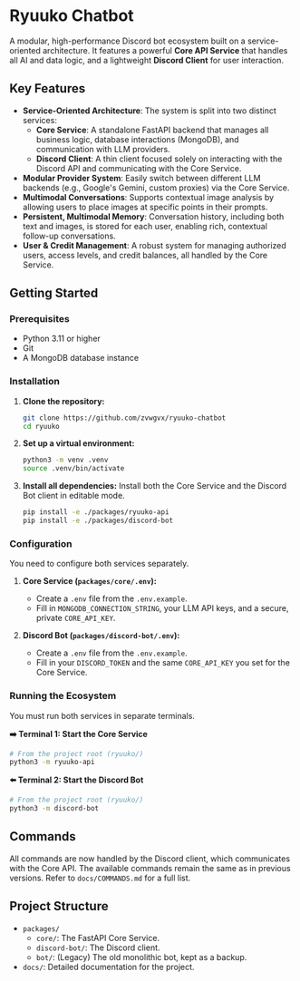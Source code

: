 # Ryuuko Chatbot

A modular, high-performance Discord bot ecosystem built on a service-oriented architecture. It features a powerful **Core API Service** that handles all AI and data logic, and a lightweight **Discord Client** for user interaction.

## Key Features

- **Service-Oriented Architecture**: The system is split into two distinct services:
  - **Core Service**: A standalone FastAPI backend that manages all business logic, database interactions (MongoDB), and communication with LLM providers.
  - **Discord Client**: A thin client focused solely on interacting with the Discord API and communicating with the Core Service.
- **Modular Provider System**: Easily switch between different LLM backends (e.g., Google's Gemini, custom proxies) via the Core Service.
- **Multimodal Conversations**: Supports contextual image analysis by allowing users to place images at specific points in their prompts.
- **Persistent, Multimodal Memory**: Conversation history, including both text and images, is stored for each user, enabling rich, contextual follow-up conversations.
- **User & Credit Management**: A robust system for managing authorized users, access levels, and credit balances, all handled by the Core Service.

## Getting Started

### Prerequisites

- Python 3.11 or higher
- Git
- A MongoDB database instance

### Installation

1.  **Clone the repository:**
    ```sh
    git clone https://github.com/zvwgvx/ryuuko-chatbot
    cd ryuuko
    ```

2.  **Set up a virtual environment:**
    ```sh
    python3 -m venv .venv
    source .venv/bin/activate
    ```

3.  **Install all dependencies:**
    Install both the Core Service and the Discord Bot client in editable mode.
    ```sh
    pip install -e ./packages/ryuuko-api
    pip install -e ./packages/discord-bot
    ```

### Configuration

You need to configure both services separately.

1.  **Core Service (`packages/core/.env`):**
    - Create a `.env` file from the `.env.example`.
    - Fill in `MONGODB_CONNECTION_STRING`, your LLM API keys, and a secure, private `CORE_API_KEY`.

2.  **Discord Bot (`packages/discord-bot/.env`):**
    - Create a `.env` file from the `.env.example`.
    - Fill in your `DISCORD_TOKEN` and the same `CORE_API_KEY` you set for the Core Service.

### Running the Ecosystem

You must run both services in separate terminals.

**➡️ Terminal 1: Start the Core Service**
```sh
# From the project root (ryuuko/)
python3 -m ryuuko-api
```

**⬅️ Terminal 2: Start the Discord Bot**
```sh
# From the project root (ryuuko/)
python3 -m discord-bot
```

## Commands

All commands are now handled by the Discord client, which communicates with the Core API. The available commands remain the same as in previous versions. Refer to `docs/COMMANDS.md` for a full list.

## Project Structure

-   `packages/`
    -   `core/`: The FastAPI Core Service.
    -   `discord-bot/`: The Discord client.
    -   `bot/`: (Legacy) The old monolithic bot, kept as a backup.
-   `docs/`: Detailed documentation for the project.
